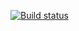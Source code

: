 [![Build status](https://ci.appveyor.com/api/projects/status/43ucm5vm4e9g1mbw?svg=true)](https://ci.appveyor.com/project/NikitkaGordeev/bdd)
